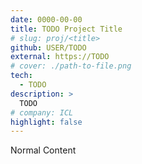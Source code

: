 ```yaml
---
date: 0000-00-00
title: TODO Project Title
# slug: proj/<title>
github: USER/TODO
external: https://TODO
# cover: ./path-to-file.png
tech:
  - TODO
description: >
  TODO
# company: ICL
highlight: false
---
```


Normal Content
